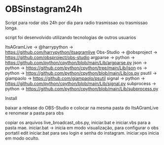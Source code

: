 # OBSinstagram24h
Script para rodar obs 24h por dia para radio trasmissao ou trasmissao longa.

script foi desenvolvido utilizando tecnologias de outros usuarios

ItsAGramLive -> @harrypython -> https://github.com/harrypython/itsagramlive
Obs-Studio -> @obsproject -> https://github.com/obsproject/obs-studio
argparse -> python -> https://github.com/python/cpython/blob/main/Lib/argparse.py
json -> python -> https://github.com/python/cpython/tree/main/Lib/json
os -> python -> https://github.com/python/cpython/blob/main/Lib/os.py
psutil -> giampaolo -> https://github.com/giampaolo/psutil
signal -> python -> https://github.com/python/cpython/blob/main/Lib/signal.py
subprocess -> python -> https://github.com/python/cpython/blob/main/Lib/subprocess.py

Install

baixar a release do OBS-Studio e colocar na mesma
pasta do ItsAGramLive e renomear a pasta para obs

copiar os arquivos live_broadcast_obs.py, iniciar.bat e iniciar.vbs para a pasta mae.
iniciar.bat -> inicia em modo visualização, para configurar o obs portatil
edit iniciar.bat para seu login e senha do instagram.
iniciar.vps inicia em modo oculto.
